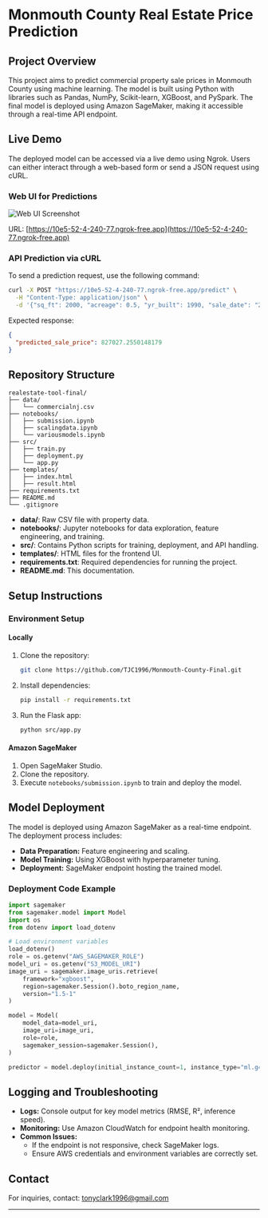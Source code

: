 # Monmouth County Real Estate Price Prediction

## Project Overview
This project aims to predict commercial property sale prices in Monmouth County using machine learning. The model is built using Python with libraries such as Pandas, NumPy, Scikit-learn, XGBoost, and PySpark. The final model is deployed using Amazon SageMaker, making it accessible through a real-time API endpoint. 

## Live Demo
The deployed model can be accessed via a live demo using Ngrok. Users can either interact through a web-based form or send a JSON request using cURL.

### Web UI for Predictions
![Web UI Screenshot](./path_to_image.png)

URL: [https://10e5-52-4-240-77.ngrok-free.app](https://10e5-52-4-240-77.ngrok-free.app)

### API Prediction via cURL
To send a prediction request, use the following command:

```sh
curl -X POST "https://10e5-52-4-240-77.ngrok-free.app/predict" \
  -H "Content-Type: application/json" \
  -d '{"sq_ft": 2000, "acreage": 0.5, "yr_built": 1990, "sale_date": "2024-01-01", "latitude": 40.2, "longitude": -74.0, "total_assmnt": 500000, "taxes_1": 12000, "municipality": "Town A", "property_class": "Class B", "type_use": "Retail", "neigh": "Downtown"}'
```

Expected response:
```json
{
  "predicted_sale_price": 827027.2550148179
}
```

## Repository Structure
```
realestate-tool-final/
├── data/
│   └── commercialnj.csv
├── notebooks/
│   ├── submission.ipynb
│   ├── scalingdata.ipynb
│   └── variousmodels.ipynb
├── src/
│   ├── train.py
│   ├── deployment.py
│   └── app.py
├── templates/
│   ├── index.html
│   ├── result.html
├── requirements.txt
├── README.md
└── .gitignore
```

- **data/**: Raw CSV file with property data.
- **notebooks/**: Jupyter notebooks for data exploration, feature engineering, and training.
- **src/**: Contains Python scripts for training, deployment, and API handling.
- **templates/**: HTML files for the frontend UI.
- **requirements.txt**: Required dependencies for running the project.
- **README.md**: This documentation.

## Setup Instructions

### Environment Setup
#### Locally
1. Clone the repository:
   ```sh
   git clone https://github.com/TJC1996/Monmouth-County-Final.git
   ```
2. Install dependencies:
   ```sh
   pip install -r requirements.txt
   ```
3. Run the Flask app:
   ```sh
   python src/app.py
   ```

#### Amazon SageMaker
1. Open SageMaker Studio.
2. Clone the repository.
3. Execute `notebooks/submission.ipynb` to train and deploy the model.

## Model Deployment
The model is deployed using Amazon SageMaker as a real-time endpoint. The deployment process includes:
- **Data Preparation:** Feature engineering and scaling.
- **Model Training:** Using XGBoost with hyperparameter tuning.
- **Deployment:** SageMaker endpoint hosting the trained model.

### Deployment Code Example
```python
import sagemaker
from sagemaker.model import Model
import os
from dotenv import load_dotenv

# Load environment variables
load_dotenv()
role = os.getenv("AWS_SAGEMAKER_ROLE")
model_uri = os.getenv("S3_MODEL_URI")
image_uri = sagemaker.image_uris.retrieve(
    framework="xgboost",
    region=sagemaker.Session().boto_region_name,
    version="1.5-1"
)

model = Model(
    model_data=model_uri,
    image_uri=image_uri,
    role=role,
    sagemaker_session=sagemaker.Session(),
)

predictor = model.deploy(initial_instance_count=1, instance_type="ml.g4dn.xlarge")
```

## Logging and Troubleshooting
- **Logs:** Console output for key model metrics (RMSE, R², inference speed).
- **Monitoring:** Use Amazon CloudWatch for endpoint health monitoring.
- **Common Issues:**
  - If the endpoint is not responsive, check SageMaker logs.
  - Ensure AWS credentials and environment variables are correctly set.

## Contact
For inquiries, contact: [tonyclark1996@gmail.com](mailto:tonyclark1996@gmail.com)

---
